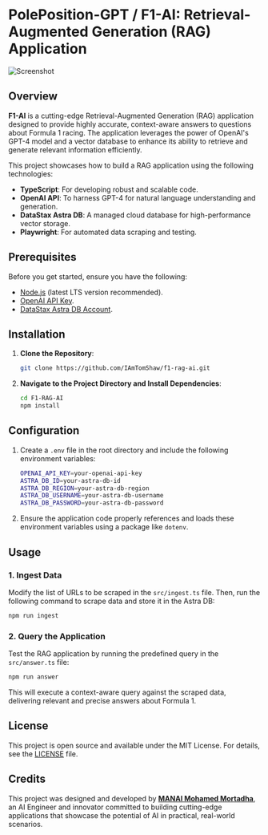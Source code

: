 
# **PolePosition-GPT / F1-AI: Retrieval-Augmented Generation (RAG) Application**    

![Screenshot](THUMB/Screen%20Shot%202025-01-18%20at%202.13.14%20PM.png)

## **Overview**     
**F1-AI** is a cutting-edge Retrieval-Augmented Generation (RAG) application designed to provide highly accurate, context-aware answers to questions about Formula 1 racing. The application leverages the power of OpenAI's GPT-4 model and a vector database to enhance its ability to retrieve and generate relevant information efficiently.  

This project showcases how to build a RAG application using the following technologies:  
- **TypeScript**: For developing robust and scalable code.  
- **OpenAI API**: To harness GPT-4 for natural language understanding and generation.  
- **DataStax Astra DB**: A managed cloud database for high-performance vector storage.  
- **Playwright**: For automated data scraping and testing.  

## **Prerequisites**  
Before you get started, ensure you have the following:  
- [Node.js](https://nodejs.org/en/download/) (latest LTS version recommended).  
- [OpenAI API Key](https://platform.openai.com/signup/).  
- [DataStax Astra DB Account](https://www.datastax.com/astra).  

## **Installation**  

1. **Clone the Repository**:  
   ```bash  
   git clone https://github.com/IAmTomShaw/f1-rag-ai.git  
   ```  

2. **Navigate to the Project Directory and Install Dependencies**:  
   ```bash  
   cd F1-RAG-AI  
   npm install  
   ```  

## **Configuration**  

1. Create a `.env` file in the root directory and include the following environment variables:  
   ```bash  
   OPENAI_API_KEY=your-openai-api-key  
   ASTRA_DB_ID=your-astra-db-id  
   ASTRA_DB_REGION=your-astra-db-region  
   ASTRA_DB_USERNAME=your-astra-db-username  
   ASTRA_DB_PASSWORD=your-astra-db-password  
   ```  

2. Ensure the application code properly references and loads these environment variables using a package like `dotenv`.  

## **Usage**  

### **1. Ingest Data**  
Modify the list of URLs to be scraped in the `src/ingest.ts` file. Then, run the following command to scrape data and store it in the Astra DB:  
   ```bash  
   npm run ingest  
   ```  

### **2. Query the Application**  
Test the RAG application by running the predefined query in the `src/answer.ts` file:  
   ```bash  
   npm run answer  
   ```  

This will execute a context-aware query against the scraped data, delivering relevant and precise answers about Formula 1.  

## **License**  
This project is open source and available under the MIT License. For details, see the [LICENSE](LICENSE) file.  

## **Credits**  
This project was designed and developed by **[MANAI Mohamed Mortadha](https://www.linkedin.com/in/mannai-mortadha/)**, an AI Engineer and innovator committed to building cutting-edge applications that showcase the potential of AI in practical, real-world scenarios.  

